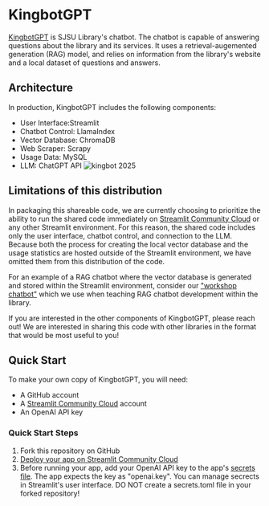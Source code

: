# KingbotGPT
[KingbotGPT](https://libapps.sjsu.edu/kingbot/) is SJSU Library's chatbot. The chatbot is capable of answering questions about the library and its services. It uses a retrieval-augemented generation (RAG) model, and relies on information from the library's website and a local dataset of questions and answers.

## Architecture

In production, KingbotGPT includes the following components:
- User Interface:Streamlit
- Chatbot Control: LlamaIndex
- Vector Database: ChromaDB
- Web Scraper: Scrapy
- Usage Data: MySQL
- LLM: ChatGPT API
![kingbot 2025](https://github.com/user-attachments/assets/de0c0d5c-3eb6-478a-a495-6b79bbf8b6b1)

## Limitations of this distribution

In packaging this shareable code, we are currently choosing to prioritize the ability to run the shared code immediately on [Streamlit Community Cloud](https://streamlit.io/cloud) or any other Streamlit environment. For this reason, the shared code includes only the user interface, chatbot control, and connection to the LLM. Because both the process for creating the local vector database and the usage statistics are hosted outside of the Streamlit environment, we have omitted them from this distribution of the code. 

For an example of a RAG chatbot where the vector database is generated and stored within the Streamlit environment, consider our ["workshop chatbot"](https://github.com/sjsu-library/chatbot-workshop) which we use when teaching RAG chatbot development within the library.

If you are interested in the other components of KingbotGPT, please reach out! We are interested in sharing this code with other libraries in the format that would be most useful to you!

## Quick Start
To make your own copy of KingbotGPT, you will need:
- A GitHub account
- A [Streamlit Community Cloud](https://streamlit.io/cloud) account
- An OpenAI API key
  
### Quick Start Steps
1. Fork this repository on GitHub
2. [Deploy your app on Streamlit Community Cloud](https://docs.streamlit.io/deploy/streamlit-community-cloud/deploy-your-app)
3. Before running your app, add your OpenAI API key to the app's [secrets file](https://docs.streamlit.io/deploy/streamlit-community-cloud/deploy-your-app/secrets-management). The app expects the key as "openai.key". You can manage secrects in Streamlit's user interface. DO NOT create a secrets.toml file in your forked repository!

